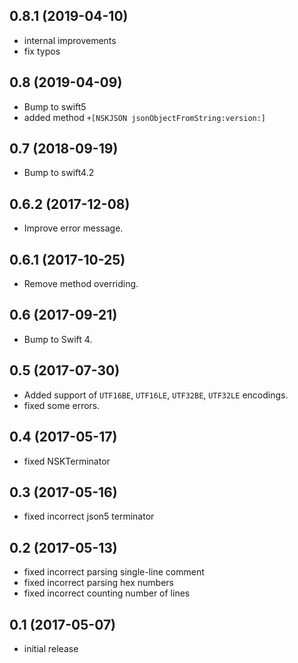 ## 0.8.1 (2019-04-10)
- internal improvements
- fix typos

## 0.8 (2019-04-09)
- Bump to swift5
- added method `+[NSKJSON jsonObjectFromString:version:]`

## 0.7 (2018-09-19)
- Bump to swift4.2

## 0.6.2 (2017-12-08)
- Improve error message.

## 0.6.1 (2017-10-25)
- Remove method overriding.

## 0.6 (2017-09-21)
- Bump to Swift 4.

## 0.5 (2017-07-30)

- Added support of `UTF16BE`, `UTF16LE`, `UTF32BE`, `UTF32LE` encodings.
- fixed some errors.

## 0.4 (2017-05-17)

- fixed NSKTerminator

## 0.3 (2017-05-16)

- fixed incorrect json5 terminator

## 0.2 (2017-05-13)

- fixed incorrect parsing single-line comment
- fixed incorrect parsing hex numbers
- fixed incorrect counting number of lines

## 0.1 (2017-05-07)

- initial release
